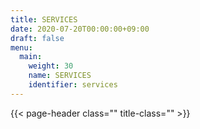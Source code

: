 ```yaml
---
title: SERVICES
date: 2020-07-20T00:00:00+09:00
draft: false
menu:
  main:
    weight: 30
    name: SERVICES
    identifier: services
---
```


{{< page-header class="" title-class="" >}}

